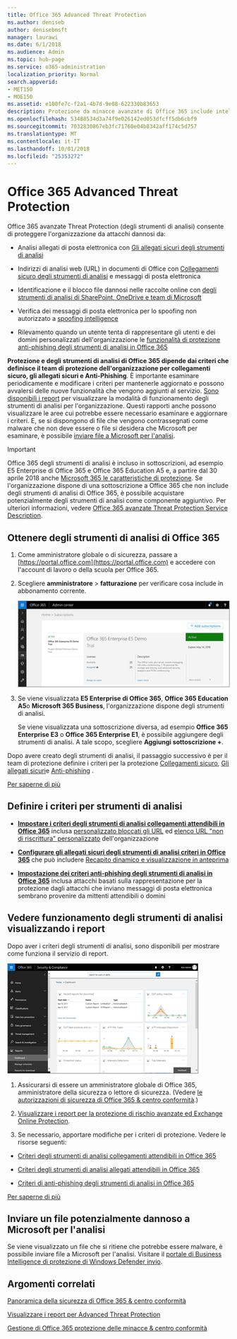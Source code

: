 ```yaml
---
title: Office 365 Advanced Threat Protection
ms.author: deniseb
author: denisebmsft
manager: laurawi
ms.date: 6/1/2018
ms.audience: Admin
ms.topic: hub-page
ms.service: o365-administration
localization_priority: Normal
search.appverid:
- MET150
- MOE150
ms.assetid: e100fe7c-f2a1-4b7d-9e08-622330b83653
description: Protezione da minacce avanzate di Office 365 include intelligence spoofing, collegamenti sicuri, gli allegati sicuri e funzionalità avanzate di anti-phishing. Protezione avanzata di rischio viene inoltre esteso per i file in SharePoint Online, OneDrive for Business e Teams Microsoft.
ms.openlocfilehash: 53488534d3a74f9e026142ed053dfcff5db6cbf9
ms.sourcegitcommit: 7032830867eb3fc71760e04b8342aff174c5d757
ms.translationtype: MT
ms.contentlocale: it-IT
ms.lasthandoff: 10/01/2018
ms.locfileid: "25353272"
---
```

# <a name="office-365-advanced-threat-protection"></a>Office 365 Advanced Threat Protection

Office 365 avanzate Threat Protection (degli strumenti di analisi) consente di proteggere l'organizzazione da attacchi dannosi da:
  
- Analisi allegati di posta elettronica con [Gli allegati sicuri degli strumenti di analisi](atp-safe-attachments.md)
    
- Indirizzi di analisi web (URL) in documenti di Office con [Collegamenti sicuro degli strumenti di analisi](atp-safe-links.md) e messaggi di posta elettronica
    
- Identificazione e il blocco file dannosi nelle raccolte online con [degli strumenti di analisi di SharePoint, OneDrive e team di Microsoft](atp-for-spo-odb-and-teams.md)
    
- Verifica dei messaggi di posta elettronica per lo spoofing non autorizzato a [spoofing intelligence](learn-about-spoof-intelligence.md)
    
- Rilevamento quando un utente tenta di rappresentare gli utenti e dei domini personalizzati dell'organizzazione le [funzionalità di protezione anti-phishing degli strumenti di analisi in Office 365](atp-anti-phishing.md)
    
**Protezione e degli strumenti di analisi di Office 365 dipende dai criteri che definisce il team di protezione dell'organizzazione per collegamenti sicuro, gli allegati sicuri e Anti-Phishing**. È importante esaminare periodicamente e modificare i criteri per mantenerle aggiornato e possono avvalersi delle nuove funzionalità che vengono aggiunti al servizio. [Sono disponibili i report](view-reports-for-atp.md) per visualizzare la modalità di funzionamento degli strumenti di analisi per l'organizzazione. Questi rapporti anche possono visualizzare le aree cui potrebbe essere necessario esaminare e aggiornare i criteri. E, se si dispongono di file che vengono contrassegnati come malware che non deve essere o file si desidera che Microsoft per esaminare, è possibile [inviare file a Microsoft per l'analisi](office-365-atp.md#submitlalware).
  
> [!IMPORTANT]
> Office 365 degli strumenti di analisi è incluso in sottoscrizioni, ad esempio E5 Enterprise di Office 365 e Office 365 Education A5 e, a partire dal 30 aprile 2018 anche [Microsoft 365 le caratteristiche di protezione](https://support.office.com/article/c123694a-1efb-459e-a8d5-2187975373dc). Se l'organizzazione dispone di una sottoscrizione a Office 365 che non include degli strumenti di analisi di Office 365, è possibile acquistare potenzialmente degli strumenti di analisi come componente aggiuntivo. Per ulteriori informazioni, vedere [Office 365 avanzate Threat Protection Service Description](https://technet.microsoft.com/library/exchange-online-advanced-threat-protection-service-description.aspx). 
      
## <a name="get-office-365-atp"></a>Ottenere degli strumenti di analisi di Office 365

1. Come amministratore globale o di sicurezza, passare a [https://portal.office.com](https://portal.office.com) e accedere con l'account di lavoro o della scuola per Office 365. 
    
2. Scegliere **amministratore** \> **fatturazione** per verificare cosa include in abbonamento corrente. 
    
    ![Come un amministratore globale acceda a portal.office.com e passare a amministrazione \> fatturazione](media/18a3546c-bd1f-4f49-82ec-0184909b42c2.png)
  
3. Se viene visualizzata **E5 Enterprise di Office 365**, **Office 365 Education A5**o **Microsoft 365 Business**, l'organizzazione dispone degli strumenti di analisi. 
    
    Se viene visualizzata una sottoscrizione diversa, ad esempio **Office 365 Enterprise E3** o **Office 365 Enterprise E1**, è possibile aggiungere degli strumenti di analisi. A tale scopo, scegliere **Aggiungi sottoscrizione +**.
    
Dopo avere creato degli strumenti di analisi, il passaggio successivo è per il team di protezione definire i criteri per la protezione [Collegamenti sicuro](atp-safe-links.md), [Gli allegati sicuri](atp-safe-attachments.md)e [Anti-phishing](set-up-atp-anti-phishing-policies.md) . 
  
[Per saperne di più](office-365-atp.md#TOC)
  
## <a name="define-policies-for-atp"></a>Definire i criteri per strumenti di analisi

- **[Impostare i criteri degli strumenti di analisi collegamenti attendibili in Office 365](set-up-atp-safe-links-policies.md)** inclusa [personalizzato bloccati gli URL](set-up-a-custom-blocked-urls-list-wtih-atp.md) ed [elenco URL "non di riscrittura" personalizzato](set-up-a-custom-do-not-rewrite-urls-list-with-atp.md) dell'organizzazione
    
- **[Configurare gli allegati sicuri degli strumenti di analisi criteri in Office 365](set-up-atp-safe-attachments-policies.md)** che può includere [Recapito dinamico e visualizzazione in anteprima](dynamic-delivery-and-previewing.md)
    
- **[Impostazione dei criteri anti-phishing degli strumenti di analisi in Office 365](set-up-atp-anti-phishing-policies.md)** inclusa attacchi basati sulla rappresentazione per la protezione dagli attacchi che inviano messaggi di posta elettronica sembrano provenire da mittenti attendibili o domini 
  
## <a name="see-how-atp-is-working-by-viewing-reports"></a>Vedere funzionamento degli strumenti di analisi visualizzando i report

Dopo aver i criteri degli strumenti di analisi, sono disponibili per mostrare come funziona il servizio di report.

[![La sicurezza &amp; dashboard centro conformità risulta utile per determinare dove funzioni avanzate Threat Protection](media/6b213d34-adbb-44af-8549-be9a7e2db087.png)](view-reports-for-atp.md)
  
1. Assicurarsi di essere un amministratore globale di Office 365, amministratore della sicurezza o lettore di sicurezza. (Vedere [le autorizzazioni di sicurezza di Office 365 &amp; centro conformità](permissions-in-the-security-and-compliance-center.md).)
    
2. [Visualizzare i report per la protezione di rischio avanzate ed Exchange Online Protection](view-reports-for-atp.md).
    
3. Se necessario, apportare modifiche per i criteri di protezione. Vedere le risorse seguenti:
    
  - [Criteri degli strumenti di analisi collegamenti attendibili in Office 365](set-up-atp-safe-links-policies.md)
    
  - [Criteri degli strumenti di analisi allegati attendibili in Office 365](set-up-atp-safe-attachments-policies.md)
    
  - [Criteri di anti-phishing degli strumenti di analisi in Office 365](set-up-atp-anti-phishing-policies.md)
    
[Per saperne di più](office-365-atp.md)
  
## <a name="submit-a-suspicious-file-to-microsoft-for-analysis"></a>Inviare un file potenzialmente dannoso a Microsoft per l'analisi

Se viene visualizzato un file che si ritiene che potrebbe essere malware, è possibile inviare file a Microsoft per l'analisi. Visitare il [portale di Business Intelligence di protezione di Windows Defender invio](https://go.microsoft.com/fwlink/?linkid=857185).
  
## <a name="related-topics"></a>Argomenti correlati

[Panoramica della sicurezza di Office 365 &amp; centro conformità](https://support.office.com/article/a5f2fd18-b029-4257-b5a8-ae83e7768c85)
  
[Visualizzare i report per Advanced Threat Protection](view-reports-for-atp.md)
  
[Gestione di Office 365 protezione delle minacce &amp; centro conformità](threat-management.md)
  

